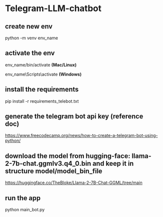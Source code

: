 # Telegram-LLM-chatbot

## create new env 
python -m venv env_name

## activate the env
env_name/bin/activate **(Mac/Linux)**

env_name\Scripts\activate **(Windows)**

## install the requirements
pip install -r requirements_telebot.txt

## generate the telegram bot api key (reference doc)
https://www.freecodecamp.org/news/how-to-create-a-telegram-bot-using-python/

## download the model from hugging-face: llama-2-7b-chat.ggmlv3.q4_0.bin and keep it in structure model/model_bin_file
https://huggingface.co/TheBloke/Llama-2-7B-Chat-GGML/tree/main

## run the app
python main_bot.py 
